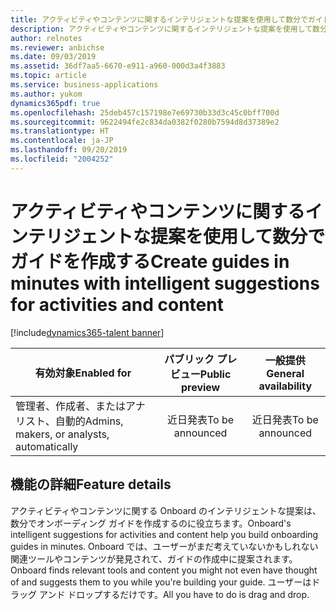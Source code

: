 ```yaml
---
title: アクティビティやコンテンツに関するインテリジェントな提案を使用して数分でガイドを作成する
description: アクティビティやコンテンツに関するインテリジェントな提案を使用して数分でガイドを作成する
author: relnotes
ms.reviewer: anbichse
ms.date: 09/03/2019
ms.assetid: 36df7aa5-6670-e911-a960-000d3a4f3883
ms.topic: article
ms.service: business-applications
ms.author: yukom
dynamics365pdf: true
ms.openlocfilehash: 25deb457c157198e7e69730b33d3c45c0bff700d
ms.sourcegitcommit: 9622494fe2c834da0382f0280b7594d8d37389e2
ms.translationtype: HT
ms.contentlocale: ja-JP
ms.lasthandoff: 09/20/2019
ms.locfileid: "2004252"
---
```

# <a name="create-guides-in-minutes-with-intelligent-suggestions-for-activities-and-content"></a><span data-ttu-id="32509-103">アクティビティやコンテンツに関するインテリジェントな提案を使用して数分でガイドを作成する</span><span class="sxs-lookup"><span data-stu-id="32509-103">Create guides in minutes with intelligent suggestions for activities and content</span></span>
[!include[dynamics365-talent banner](../includes/dynamics365-talent.md)]

| <span data-ttu-id="32509-104">有効対象</span><span class="sxs-lookup"><span data-stu-id="32509-104">Enabled for</span></span>    |  <span data-ttu-id="32509-105">パブリック プレビュー</span><span class="sxs-lookup"><span data-stu-id="32509-105">Public preview</span></span> | <span data-ttu-id="32509-106">一般提供</span><span class="sxs-lookup"><span data-stu-id="32509-106">General availability</span></span> | 
| ---------- | :----------: |:----------: |
|<span data-ttu-id="32509-107">管理者、作成者、またはアナリスト、自動的</span><span class="sxs-lookup"><span data-stu-id="32509-107">Admins, makers, or analysts, automatically</span></span>|<span data-ttu-id="32509-108">近日発表</span><span class="sxs-lookup"><span data-stu-id="32509-108">To be announced</span></span>| <span data-ttu-id="32509-109">近日発表</span><span class="sxs-lookup"><span data-stu-id="32509-109">To be announced</span></span>|






## <a name="feature-details"></a><span data-ttu-id="32509-110">機能の詳細</span><span class="sxs-lookup"><span data-stu-id="32509-110">Feature details</span></span>
<!--feature detail start -->
<span data-ttu-id="32509-111">アクティビティやコンテンツに関する Onboard のインテリジェントな提案は、数分でオンボーディング ガイドを作成するのに役立ちます。</span><span class="sxs-lookup"><span data-stu-id="32509-111">Onboard's intelligent suggestions for activities and content help you build onboarding guides in minutes.</span></span> <span data-ttu-id="32509-112">Onboard では、ユーザーがまだ考えていないかもしれない関連ツールやコンテンツが発見されて、ガイドの作成中に提案されます。</span><span class="sxs-lookup"><span data-stu-id="32509-112">Onboard finds relevant tools and content you might not even have thought of and suggests them to you while you're building your guide.</span></span> <span data-ttu-id="32509-113">ユーザーはドラッグ アンド ドロップするだけです。</span><span class="sxs-lookup"><span data-stu-id="32509-113">All you have to do is drag and drop.</span></span>
<!--feature detail end -->











